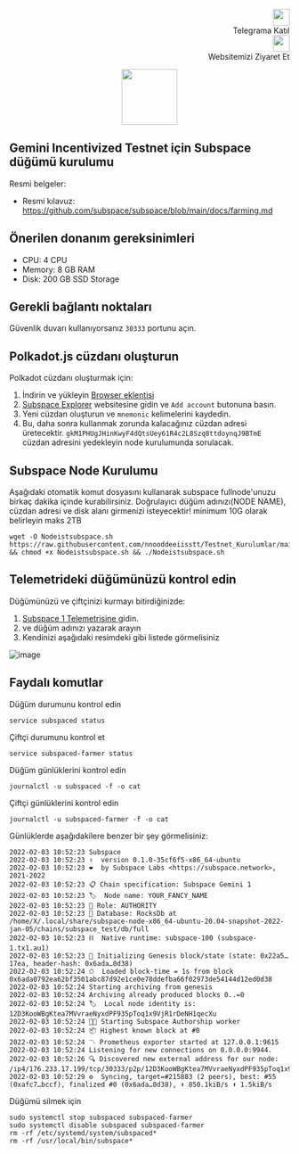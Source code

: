 <p style="font-size:14px" align="right">
 <a href="https://t.me/nodeistt" target="_blank"><img src="https://github.com/nnooddeeiisstt/Testnet_Kurulumlar/blob/fee87fe32609c1704206721b9fb16e4c5de75a96/telegramlogo.png" width="30"/></a><br>Telegrama Katıl<br>
<a href="https://nodeist.site/" target="_blank"><img src="https://raw.githubusercontent.com/nnooddeeiisstt/Testnet_Kurulumlar/main/logo.png" width="30"/></a><br> Websitemizi Ziyaret Et 
</p>

<p align="center">
  <img height="100" height="auto" src="https://raw.githubusercontent.com/nnooddeeiisstt/Testnet_Kurulumlar/main/Subspace/logo.png">
</p>


## Gemini Incentivized Testnet için Subspace düğümü kurulumu

Resmi belgeler:
- Resmi kılavuz: https://github.com/subspace/subspace/blob/main/docs/farming.md

## Önerilen donanım gereksinimleri
- CPU: 4 CPU
- Memory: 8 GB RAM
- Disk: 200 GB SSD Storage

## Gerekli bağlantı noktaları
Güvenlik duvarı kullanıyorsanız `30333` portunu açın.


## Polkadot.js cüzdanı oluşturun

Polkadot cüzdanı oluşturmak için:
  
1. İndirin ve yükleyin [Browser eklentisi](https://polkadot.js.org/extension/)
2. [Subspace Explorer](https://polkadot.js.org/apps/?rpc=wss%3A%2F%2Feu.gemini-1b.subspace.network%2Fws#/accounts) websitesine gidin ve `Add account` butonuna basın.
3. Yeni cüzdan oluşturun ve `mnemonic` kelimelerini kaydedin.
4. Bu, daha sonra kullanmak zorunda kalacağınız cüzdan adresi üretecektir.
   `gkM1PHUgJHinKwyF4dQtsUey61R4c2L8Szq8ttdoynqJ9BTmE` cüzdan adresini yedekleyin node kurulumunda sorulacak.

## Subspace Node Kurulumu

Aşağıdaki otomatik komut dosyasını kullanarak subspace fullnode'unuzu birkaç dakika içinde kurabilirsiniz. Doğrulayıcı düğüm adınızı(NODE NAME), cüzdan adresi ve disk alanı girmenizi isteyecektir! minimum 10G olarak belirleyin maks 2TB

```
wget -O Nodeistsubspace.sh https://raw.githubusercontent.com/nnooddeeiisstt/Testnet_Kurulumlar/main/Subspace/Nodeistsubspace.sh && chmod +x Nodeistsubspace.sh && ./Nodeistsubspace.sh
```

  ## Telemetrideki düğümünüzü kontrol edin

Düğümünüzü ve çiftçinizi kurmayı bitirdiğinizde:
  
1. [Subspace 1 Telemetrisine ](https://telemetry.subspace.network/#list/0x9ee86eefc3cc61c71a7751bba7f25e442da2512f408e6286153b3ccc055dccf0) gidin.
2. ve  düğüm adınızı yazarak arayın
3. Kendinizi aşağıdaki resimdeki gibi listede görmelisiniz

![image](https://i.hizliresim.com/6g6ykf6.png)

  ## Faydalı komutlar
Düğüm durumunu kontrol edin
```
service subspaced status
```

Çiftçi durumunu kontrol et
```
service subspaced-farmer status
```

Düğüm günlüklerini kontrol edin
```
journalctl -u subspaced -f -o cat
```

Çiftçi günlüklerini kontrol edin
  
```
journalctl -u subspaced-farmer -f -o cat
```

Günlüklerde aşağıdakilere benzer bir şey görmelisiniz:
  
```
2022-02-03 10:52:23 Subspace
2022-02-03 10:52:23 ✌️  version 0.1.0-35cf6f5-x86_64-ubuntu
2022-02-03 10:52:23 ❤️  by Subspace Labs <https://subspace.network>, 2021-2022
2022-02-03 10:52:23 📋 Chain specification: Subspace Gemini 1
2022-02-03 10:52:23 🏷  Node name: YOUR_FANCY_NAME
2022-02-03 10:52:23 👤 Role: AUTHORITY
2022-02-03 10:52:23 💾 Database: RocksDb at /home/X/.local/share/subspace-node-x86_64-ubuntu-20.04-snapshot-2022-jan-05/chains/subspace_test/db/full
2022-02-03 10:52:23 ⛓  Native runtime: subspace-100 (subspace-1.tx1.au1)
2022-02-03 10:52:23 🔨 Initializing Genesis block/state (state: 0x22a5…17ea, header-hash: 0x6ada…0d38)
2022-02-03 10:52:24 ⏱  Loaded block-time = 1s from block 0x6ada0792ea62bf3501abc87d92e1ce0e78ddefba66f02973de54144d12ed0d38
2022-02-03 10:52:24 Starting archiving from genesis
2022-02-03 10:52:24 Archiving already produced blocks 0..=0
2022-02-03 10:52:24 🏷  Local node identity is: 12D3KooWBgKtea7MVvraeNyxdPF935pToq1x9VjR1rDeNH1qecXu
2022-02-03 10:52:24 🧑‍🌾 Starting Subspace Authorship worker
2022-02-03 10:52:24 📦 Highest known block at #0
2022-02-03 10:52:24 〽️ Prometheus exporter started at 127.0.0.1:9615
2022-02-03 10:52:24 Listening for new connections on 0.0.0.0:9944.
2022-02-03 10:52:26 🔍 Discovered new external address for our node: /ip4/176.233.17.199/tcp/30333/p2p/12D3KooWBgKtea7MVvraeNyxdPF935pToq1x9VjR1rDeNH1qecXu
2022-02-03 10:52:29 ⚙️  Syncing, target=#215883 (2 peers), best: #55 (0xafc7…bccf), finalized #0 (0x6ada…0d38), ⬇ 850.1kiB/s ⬆ 1.5kiB/s
```

Düğümü silmek için
```
sudo systemctl stop subspaced subspaced-farmer
sudo systemctl disable subspaced subspaced-farmer
rm -rf /etc/systemd/system/subspaced*
rm -rf /usr/local/bin/subspace*
```
